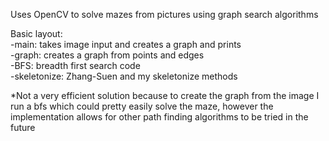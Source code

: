 Uses OpenCV to solve mazes from pictures using graph search algorithms

Basic layout:\
-main: takes image input and creates a graph and prints\
-graph: creates a graph from points and edges\
-BFS: breadth first search code\
-skeletonize: Zhang-Suen and my skeletonize methods

\*Not a very efficient solution because to create the graph from the image I run a bfs which could pretty easily solve the maze, however the implementation allows for other path finding algorithms to be tried in the future
